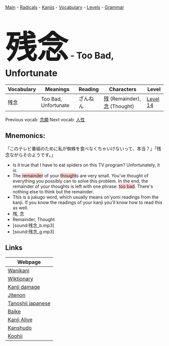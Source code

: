 <style> bigfont {font-size: 100px}</style>
[Main](../README.md) -
[Radicals](../radicals.md) -
[Kanjis](../kanjis.md) -
[Vocabulary](../vocabulary.md) -
[Levels](../levels.md) -
[Grammar](../grammar.md)
# <bigfont> 残念</bigfont> - Too Bad, Unfortunate 

| Vocabulary | Meanings | Reading | Characters | Level |
| --- | --- | --- | --- | --- |
| 残念 | Too Bad, Unfortunate | ざんねん |  [残](../kanjis/残.md) (Remainder), [念](../kanjis/念.md) (Thought) | [Level 14](../levels/wk_level14.md) |

Previous vocab: [念願](念願.md) Next vocab: [人性](人性.md) 

## Mnemonics:
「このテレビ番組のために私が蜘蛛を食べなくちゃいけないって、本当？」「残念ながらそのようです。」
* Is it true that I have to eat spiders on this TV program? Unfortunately, it is.
* The <span style="background-color:#ffcccb"> remainder</span> of your <span style="background-color:#ffcccb"> thought</span>s are very small. You've thought of everything you possibly can to solve this problem. In the end, the remainder of your thoughts is left with one phrase: <span style="background-color:#ffcccb"> too bad</span>. There's nothing else to think but the remainder.
* This is a jukugo word, which usually means on'yomi readings from the kanji. If you know the readings of your kanji you'll know how to read this as well.
* 残, 念
* Remainder, Thought
* [sound:残念_b.mp3]
* [sound:残念_g.mp3]


## Links 

| Webpage |
| --- |
| [Wanikani          ](https://www.wanikani.com/kanji/残念) |
| [Wiktionary        ](https://en.wiktionary.org/wiki/残念) |
| [Kanji damage      ](http://www.kanjidamage.com/kanji/search?utf8=✓&q=残念) |
| [Jitenon           ](https://jitenon.com/kanji/残念) |
| [Tanoshii japanese ](https://www.tanoshiijapanese.com/dictionary/kanji.cfm?k=残念) |
| [Baike             ](https://baike.baidu.com/item/残念) |
| [Kanji Alive       ](https://app.kanjialive.com/残念) |
| [Kanshudo          ](https://www.kanshudo.com/searchmn?q=残念) |
| [Koohii            ](https://kanji.koohii.com/study/kanji/残念) |
